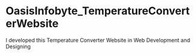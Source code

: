 # OasisInfobyte_TemperatureConverterWebsite
I developed this Temperature Converter Website in Web Development and Designing
